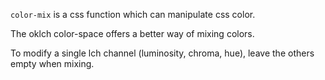 `color-mix` is a css function which can manipulate css color.

The oklch color-space offers a better way of mixing colors.

To modify a single lch channel (luminosity, chroma, hue), leave the others empty when mixing.

